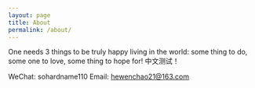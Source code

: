 ```yaml
---
layout: page
title: About
permalink: /about/
---
```


One needs 3 things to be truly happy living in the world: some thing to do, some one to love, some thing to hope for!
中文测试！

WeChat: sohardname110
Email: hewenchao21@163.com
